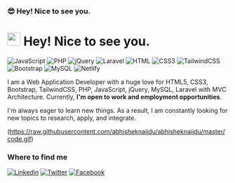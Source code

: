 ### 😎 Hey! Nice to see you.


<h1><img src="https://emojis.slackmojis.com/emojis/images/1531849430/4246/blob-sunglasses.gif?1531849430" width="30"/> Hey! Nice to see you.</h1>

![JavaScript](https://img.shields.io/badge/JavaScript-F7DF1E?style=flat-square&logo=javascript&logoColor=black)
![PHP](https://img.shields.io/badge/PHP-777BB4?style=flat-square&logo=php&logoColor=white)
![jQuery](https://img.shields.io/badge/jQuery-0769AD?style=flat-square&logo=jquery&logoColor=white)
![Laravel](https://img.shields.io/badge/Laravel-FF2D20?style=flat-square&logo=laravel&logoColor=white)
![HTML](https://img.shields.io/badge/HTML5-E34F26?style=flat-square&logo=html5&logoColor=white)
![CSS3](https://img.shields.io/badge/CSS3-1572B6?style=flat-square&logo=css3&logoColor=white)
![TailwindCSS](https://img.shields.io/badge/Tailwind_CSS-38B2AC?style=flat-square&logo=tailwind-css&logoColor=white)
![Bootstrap](https://img.shields.io/badge/Bootstrap-563D7C?style=flat-square&logo=bootstrap&logoColor=white)
![MySQL](https://img.shields.io/badge/MySQL-005C84?style=flat-square&logo=mysql&logoColor=white)
![Netlify](https://img.shields.io/badge/Netlify-00C7B7?style=flat-square&logo=netlify&logoColor=white)

I am a Web Application Developer with a huge love for HTML5, CSS3, Bootstrap, TailwindCSS, PHP, JavaScript, jQuery, MySQL, Laravel with MVC Architecture. Currently, **I'm open to work and employment opportunities**.


I'm always eager to learn new things. As a result, I am constantly looking for new topics to research, apply, and integrate.

(https://raw.githubusercontent.com/abhisheknaiidu/abhisheknaiidu/master/code.gif)


### Where to find me

[![Linkedin](https://img.shields.io/badge/LinkedIn-0077B5?style=flat-square&logo=linkedin&logoColor=white)](https://www.linkedin.com/in/mainuromayer/) 
[![Twitter](https://img.shields.io/badge/Twitter-1DA1F2?style=flat-square&logo=twitter&logoColor=white)](https://twitter.com/MainurOmayer)
[![Facebook](https://img.shields.io/badge/Facebook-1877F2?style=flat-square&logo=facebook&logoColor=white)](https://facebook.com/mainuromayer)

